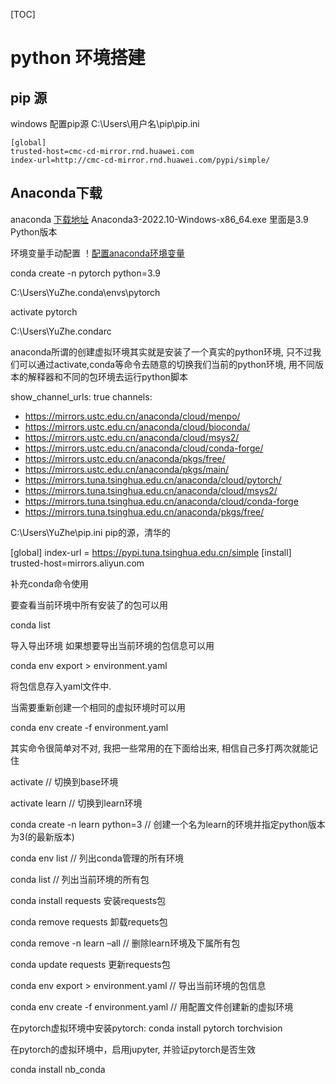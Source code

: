 
[TOC]

# python 环境搭建


## pip 源

windows 配置pip源 
C:\Users\用户名\pip\pip.ini

```
[global]
trusted-host=cmc-cd-mirror.rnd.huawei.com
index-url=http://cmc-cd-mirror.rnd.huawei.com/pypi/simple/
```


## Anaconda下载


anaconda [下载地址](https://www.anaconda.com/products/distribution#download-section)
Anaconda3-2022.10-Windows-x86_64.exe 里面是3.9 Python版本

环境变量手动配置
！[配置anaconda环境变量](./assets/01_anaconda_environment_var.png)


conda create -n pytorch python=3.9

C:\Users\YuZhe\.conda\envs\pytorch

activate pytorch


C:\Users\YuZhe\.condarc

anaconda所谓的创建虚拟环境其实就是安装了一个真实的python环境, 只不过我们可以通过activate,conda等命令去随意的切换我们当前的python环境, 用不同版本的解释器和不同的包环境去运行python脚本



show_channel_urls: true
channels:
  - https://mirrors.ustc.edu.cn/anaconda/cloud/menpo/
  - https://mirrors.ustc.edu.cn/anaconda/cloud/bioconda/
  - https://mirrors.ustc.edu.cn/anaconda/cloud/msys2/
  - https://mirrors.ustc.edu.cn/anaconda/cloud/conda-forge/
  - https://mirrors.ustc.edu.cn/anaconda/pkgs/free/
  - https://mirrors.ustc.edu.cn/anaconda/pkgs/main/
  - https://mirrors.tuna.tsinghua.edu.cn/anaconda/cloud/pytorch/
  - https://mirrors.tuna.tsinghua.edu.cn/anaconda/cloud/msys2/
  - https://mirrors.tuna.tsinghua.edu.cn/anaconda/cloud/conda-forge
  - https://mirrors.tuna.tsinghua.edu.cn/anaconda/pkgs/free/



C:\Users\YuZhe\pip.ini    pip的源，清华的

[global]
	index-url = https://pypi.tuna.tsinghua.edu.cn/simple
[install]
    trusted-host=mirrors.aliyun.com





补充conda命令使用

要查看当前环境中所有安装了的包可以用

conda list

导入导出环境
如果想要导出当前环境的包信息可以用

conda env export > environment.yaml

将包信息存入yaml文件中.

当需要重新创建一个相同的虚拟环境时可以用

conda env create -f environment.yaml

其实命令很简单对不对, 我把一些常用的在下面给出来, 相信自己多打两次就能记住

activate // 切换到base环境

activate learn // 切换到learn环境

conda create -n learn python=3 // 创建一个名为learn的环境并指定python版本为3(的最新版本)

conda env list // 列出conda管理的所有环境

conda list // 列出当前环境的所有包

conda install requests 安装requests包

conda remove requests 卸载requets包

conda remove -n learn –all // 删除learn环境及下属所有包

conda update requests 更新requests包

conda env export > environment.yaml // 导出当前环境的包信息

conda env create -f environment.yaml // 用配置文件创建新的虚拟环境


在pytorch虚拟环境中安装pytorch:
conda install pytorch torchvision


在pytorch的虚拟环境中，启用jupyter, 并验证pytorch是否生效

conda install nb_conda










